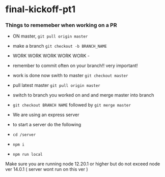 # final-kickoff-pt1


### Things to rememeber when working on a PR

- ON master, `git pull origin master`
- make a branch `git checkout -b BRANCH_NAME`
- WORK WORK WORK WORK WORK -
- remember to commit often on your branch!! very important!
- work is done now swith to master `git checkout master`
- pull latest master `git pull origin master`
- switch to branch you worked on and and merge master into branch
- `git checkout BRANCH NAME` followed by `git merge master`

 - We are using an express server
 - to start a server do the following
 - `cd /server`
 - `npm i`
 - `npm run local`

 Make sure you are running node 12.20.1 or higher
 but do not exceed node ver 14.0.1 ( server wont run on this ver )

